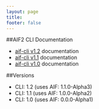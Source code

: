 ```yaml
---
layout: page
title:
footer: false
---
```


##AIF2 CLI Documentation

* [aif-cli v1.2](/docs/aif-cli/1.2/ "Docs for aif cli v1.2") documentation
* [aif-cli v1.1](/docs/aif-cli/1.1/ "Docs for aif cli v1.1") documentation
* [aif-cli v1.0](/docs/aif-cli/1.0/ "Docs for aif cli v1.0") documentation

##Versions
* CLI: 1.2 (uses AIF: 1.1.0-Alpha3)
* CLI: 1.1 (uses AIF: 1.0.0-Alpha2)
* CLI: 1.0 (uses AIF: 0.0.0-Alpha1)
